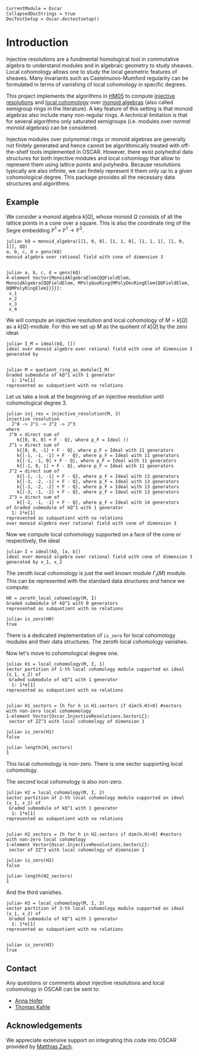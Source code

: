 ```@meta
CurrentModule = Oscar
CollapsedDocStrings = true
DocTestSetup = Oscar.doctestsetup()
```

# Introduction

Injective resolutions are a fundmental homological tool in commutative algebra to understand modules
and in algebraic geometry to study sheaves.  Local cohomology allows one to
study the local geometric features of sheaves.  Many invariants such as
Castelnuovo-Mumford regularity can be formulated in terms of vanishing of local
cohomology in specific degrees.

This project implements the algorithms in [HM05](@cite) to compute 
[injective resolutions](./injective_resolutions.md) and 
[local cohomology](./local_cohomology.md) over 
[monoid algebras](./monoid_algebras.md) (also called semigroup
rings in the literature).  A key feature of this setting is that monoid algebras 
also include many non-regular rings.  A technical limitation is that for several
algorithms only saturated semigroups (i.e. modules over *normal* monoid
algebras) can be considered.

Injective modules over polynomial rings or monoid algebras are generally not
finitely generated and hence cannot be algorithmically treated with off-the-shelf
tools implemented in OSCAR.  However, there exist polyhedral data structures for
both injective modules and local cohomlogy that allow to represent them using
lattice points and polyhedra.  Because resolutions typically are also infinite,
we can finitely represent it them only up to a given cohomological degree.
This package provides all the necessary data structures and algorithms.

## Example

We consider a monoid algebra $k[Q]$, whose monoid $Q$ consists of all the lattice
points in a cone over a square.  This is also the coordinate ring of the 
Segre embedding $\mathbb{P}^1\times \mathbb{P}^1 \to \mathbb{P}^3$.

```jldoctest introExample
julia> kQ = monoid_algebra([[1, 0, 0], [1, 1, 0], [1, 1, 1], [1, 0, 1]], QQ)
a, b, c, d = gens(kQ)
monoid algebra over rational field with cone of dimension 3


julia> a, b, c, d = gens(kQ)
4-element Vector{MonoidAlgebraElem{QQFieldElem, MonoidAlgebra{QQFieldElem, MPolyQuoRing{MPolyDecRingElem{QQFieldElem, QQMPolyRingElem}}}}}:
 x_1
 x_2
 x_3
 x_4
```

We will compute an injective resolution and local cohomology 
of $M = k[Q]$ as a $k[Q]$-module.  For this we set up $M$
as the quotient of $k[Q]$ by the zero ideal:

```jldoctest introExample
julia> I_M = ideal(kQ, [])
ideal over monoid algebra over rational field with cone of dimension 3 generated by 


julia> M = quotient_ring_as_module(I_M)
Graded submodule of kQ^1 with 1 generator
  1: 1*e[1]
represented as subquotient with no relations
```

Let us take a look at the beginning of an injective resolution until cohomological
degree 3.
```jldoctest introExample
julia> inj_res = injective_resolution(M, 3)
injective resolution 
  J^0 -> J^1 -> J^2 -> J^3
where 
 J^0 = direct sum of
    k{[0, 0, 0] + F - Q}, where p_F = Ideal ()
 J^1 = direct sum of
    k{[0, 0, -1] + F - Q}, where p_F = Ideal with 11 generators
    k{[-1, -1, -1] + F - Q}, where p_F = Ideal with 11 generators
    k{[-1, -1, 0] + F - Q}, where p_F = Ideal with 11 generators
    k{[-1, 0, 1] + F - Q}, where p_F = Ideal with 11 generators
 J^2 = direct sum of
    k{[-1, -1, -1] + F - Q}, where p_F = Ideal with 13 generators
    k{[-3, -2, -1] + F - Q}, where p_F = Ideal with 13 generators
    k{[-3, -2, -2] + F - Q}, where p_F = Ideal with 13 generators
    k{[-3, -1, -2] + F - Q}, where p_F = Ideal with 13 generators
 J^3 = direct sum of
    k{[-2, -1, -1] + F - Q}, where p_F = Ideal with 14 generators
of Graded submodule of kQ^1 with 1 generator
  1: 1*e[1]
represented as subquotient with no relations
over monoid algebra over rational field with cone of dimension 3
```

Now we compute local cohomology supported on a face of the cone or respectively,
the ideal 
```jldoctest introExample
julia> I = ideal(kQ, [a, b])
ideal over monoid algebra over rational field with cone of dimension 3 generated by x_1, x_2
```

The zeroth local cohomology is just the well known module $\Gamma_I (M)$ module.
This can be represented with the standard data structures and hence we compute:

```jldoctest introExample
H0 = zeroth_local_cohomology(M, I)
Graded submodule of kQ^1 with 0 generators
represented as subquotient with no relations

julia> is_zero(H0)
true
```
There is a dedicated implementation of `is_zero` for local cohomology modules
and their data structures.  The zeroth local cohomology vanishes.

Now let's move to cohomological degree one.
```jldoctest introExample
julia> H1 = local_cohomology(M, I, 1)
sector partition of 1-th local cohomology module supported on ideal (x_1, x_2) of 
 Graded submodule of kQ^1 with 1 generator
  1: 1*e[1]
represented as subquotient with no relations


julia> H1_sectors = [h for h in H1.sectors if dim(h.H)>0] #sectors with non-zero local cohomomology
1-element Vector{Oscar.InjectiveResolutions.SectorLC}:
 sector of ZZ^3 with local cohomology of dimension 1

julia> is_zero(H1)
false

julia> length(H1_sectors)
1
```
This local cohomology is non-zero.  There is one sector supporting local
cohomology.

The second local cohomology is also non-zero.
```jldoctest introExample
julia> H2 = local_cohomology(M, I, 2)
sector partition of 2-th local cohomology module supported on ideal (x_1, x_2) of 
 Graded submodule of kQ^1 with 1 generator
  1: 1*e[1]
represented as subquotient with no relations


julia> H2_sectors = [h for h in H2.sectors if dim(h.H)>0] #sectors with non-zero local cohomology
1-element Vector{Oscar.InjectiveResolutions.SectorLC}:
 sector of ZZ^3 with local cohomology of dimension 1

julia> is_zero(H2)
false

julia> length(H2_sectors)
1
```

And the third vanishes.
```jldoctest introExample
julia> H3 = local_cohomology(M, I, 3)
sector partition of 3-th local cohomology module supported on ideal (x_1, x_2) of 
 Graded submodule of kQ^1 with 1 generator
  1: 1*e[1]
represented as subquotient with no relations


julia> is_zero(H3)
true
```

## Contact

Any questions or comments about injective resolutions and local cohomology in
OSCAR can be sent to:

- [Anna Hofer](https://annahofer00.github.io)
- [Thomas Kahle](https://www.thomas-kahle.de)

## Acknowledgements

We appreciate extensive support on integrating this code into OSCAR provided by
[Matthias Zach](https://hechtiderlachs.github.io/).
